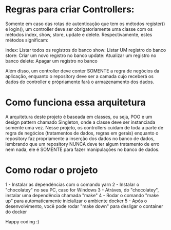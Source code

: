 # Regras para criar Controllers:

Somente em caso das rotas de autenticação que tem os métodos register() e login(), um controller deve ser obrigatoriamente uma classe com os métodos index, show, store, update e delete. Respectivamente, estes métodos significam:

index: Listar todos os registros do banco
show: Listar UM registro do banco
store: Criar um novo registro no banco
update: Atualizar um registro no banco
delete: Apagar um registro no banco

Além disso, um controller deve conter SOMENTE a regra de negócios da aplicação, enquanto o repository deve ser a camada cujo receberá os dados do controller e própriamente fará o armazenamento dos dados.

# Como funciona essa arquitetura

A arquitetura deste projeto é baseada em classes, ou seja, POO e um design pattern chamado Singleton, onde a classe deve ser instanciada somente uma vez. Nesse projeto, os controllers cuidam de toda a parte de regra de negócios (tratamentos de dados, regras em gerais) enquanto o repository faz propriamente a inserção dos dados no banco de dados, lembrando que um repository NUNCA deve ter algum tratamento de erro nem nada, ele é SOMENTE para fazer manipulações no banco de dados.

# Como rodar o projeto

1 - Instalar as dependências com o comando yarn
2 - Instalar o "chocolatey" no seu PC, caso for Windows
3 - Atráves, do "chocolatey", instalar uma dependência chamada "make"
4 - Rodar o comando "make up" para automaticamente inicializar o ambiente docker
5 - Após o desenvolvimento, você pode rodar "make down" para desligar o container do docker

Happy coding :)
